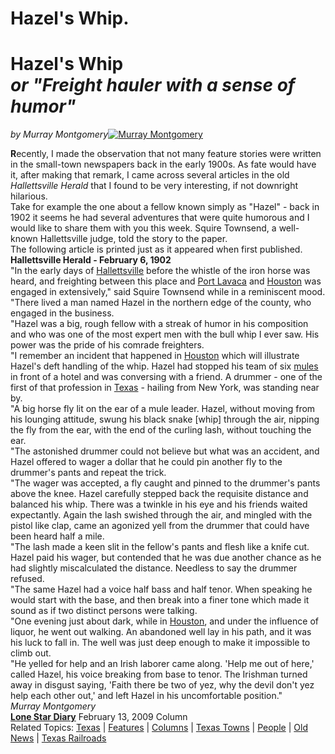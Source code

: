 # Hazel's Whip.

# **Hazel's Whip<br>*or "Freight hauler with a sense of humor"***

*by Murray Montgomery*[![Murray Montgomery](MurrayMontgomery.jpg "")](../DEPARTMENTS/Guest_Columnists/Times_past/Times_Past_column.htm "")

**R**ecently, I made the observation that not many feature stories were written in the small-town newspapers back in the early 1900s. As fate would have it, after making that remark, I came across several articles in the old *Hallettsville Herald* that I found to be very interesting, if not downright hilarious.   
Take for example the one about a fellow known simply as "Hazel" - back in 1902 it seems he had several adventures that were quite humorous and I would like to share them with you this week. Squire Townsend, a well-known Hallettsville judge, told the story to the paper.   
The following article is printed just as it appeared when first published.   
**Hallettsville Herald - February 6, 1902**   
"In the early days of [Hallettsville](../TOWNS/Hallettsville/Hallettsville.htm "") before the whistle of the iron horse was heard, and freighting between this place and [Port Lavaca](../TexasGulfCoastTowns/Port-Lavaca-Texas.htm "") and [Houston](../Houston/Houston_Texas.htm "") was engaged in extensively," said Squire Townsend while in a reminiscent mood. "There lived a man named Hazel in the northern edge of the county, who engaged in the business.  
"Hazel was a big, rough fellow with a streak of humor in his composition and who was one of the most expert men with the bull whip I ever saw. His power was the pride of his comrade freighters.   
"I remember an incident that happened in [Houston](../Houston/Houston_Texas.htm "") which will illustrate Hazel's deft handling of the whip. Hazel had stopped his team of six [mules](../ClayCoppedge/Mule.htm "") in front of a hotel and was conversing with a friend. A drummer - one of the first of that profession in [Texas](../default.htm "") \- hailing from New York, was standing near by.  
"A big horse fly lit on the ear of a mule leader. Hazel, without moving from his lounging attitude, swung his black snake \[whip\] through the air, nipping the fly from the ear, with the end of the curling lash, without touching the ear.  
"The astonished drummer could not believe but what was an accident, and Hazel offered to wager a dollar that he could pin another fly to the drummer's pants and repeat the trick.  
"The wager was accepted, a fly caught and pinned to the drummer's pants above the knee. Hazel carefully stepped back the requisite distance and balanced his whip. There was a twinkle in his eye and his friends waited expectantly. Again the lash swished through the air, and mingled with the pistol like clap, came an agonized yell from the drummer that could have been heard half a mile.   
"The lash made a keen slit in the fellow's pants and flesh like a knife cut. Hazel paid his wager, but contended that he was due another chance as he had slightly miscalculated the distance. Needless to say the drummer refused.   
"The same Hazel had a voice half bass and half tenor. When speaking he would start with the base, and then break into a finer tone which made it sound as if two distinct persons were talking.   
"One evening just about dark, while in [Houston](../Houston/Houston_Texas.htm ""), and under the influence of liquor, he went out walking. An abandoned well lay in his path, and it was his luck to fall in. The well was just deep enough to make it impossible to climb out.   
"He yelled for help and an Irish laborer came along. 'Help me out of here,' called Hazel, his voice breaking from base to tenor. The Irishman turned away in disgust saying, 'Faith there be two of yez, why the devil don't yez help each other out,' and left Hazel in his uncomfortable position."   
*Murray Montgomery*  
[**Lone Star Diary**](../DEPARTMENTS/Guest_Columnists/Times_past/Times_Past_column.htm "") February 13, 2009 Column   
Related Topics: [Texas](../default.htm "") | [Features](../FEATURES/features.htm "") | [Columns](../FEATURES/Writers.htm "") | [Texas Towns](../TOWNS/towns.htm "") | [People](../FEATURES/features_Texas_personalites_archives.htm "") | [Old News](../DEPARTMENTS/Old_News/TexasTownsOldNews.htm "") | [Texas Railroads](../TexasRailroads/TexasRailroads.htm "")

